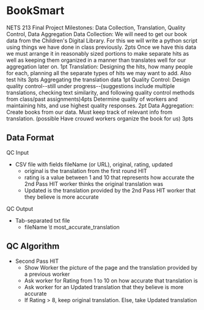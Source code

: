 # BookSmart
NETS 213 Final Project
Milestones: Data Collection, Translation, Quality Control, Data Aggregation
Data Collection:
  We will need to get our book data from the Children's Digital Library. For this we will write a python script using things we have done in class previously. 2pts
  Once we have this data we must arrange it in reasonably sized portions to make separate hits as well as keeping them organized in a manner than translates well for our aggregation later on. 1pt
Translation:
 Designing the hits, how many people for each, planning all the separate types of hits we may want to add. Also test hits 3pts
 Aggregating the translation data 1pt
Quality Control:
  Design quality control--still under progress--(suggestions include multiple translations, checking text similarity, and following quality control methods from class/past assignments)4pts
  Determine quality of workers and maintaining hits, and use highest quality responses. 2pt
Data Aggregation:
  Create books from our data. Must keep track of relevant info from translation. (possible Have crouwd workers organize the book for us) 3pts



## Data Format
QC Input
- CSV file with fields fileName (or URL), original, rating, updated
	- original is the translation from the first round HIT
	- rating is a value between 1 and 10 that represents how accurate the 2nd Pass HIT worker thinks the original translation was
	- Updated is the translation provided by the 2nd Pass HIT worker that they believe is more accurate

QC Output
- Tab-separated txt file
	- fileName \t most_accurate_translation


## QC Algorithm
- Second Pass HIT
	- Show Worker the picture of the page and the translation provided by a previous worker
	- Ask worker for Rating from 1 to 10 on how accurate that translation is
	- Ask worker for an Updated translation that they believe is more accurate
	- If Rating > 8, keep original translation. Else, take Updated translation
